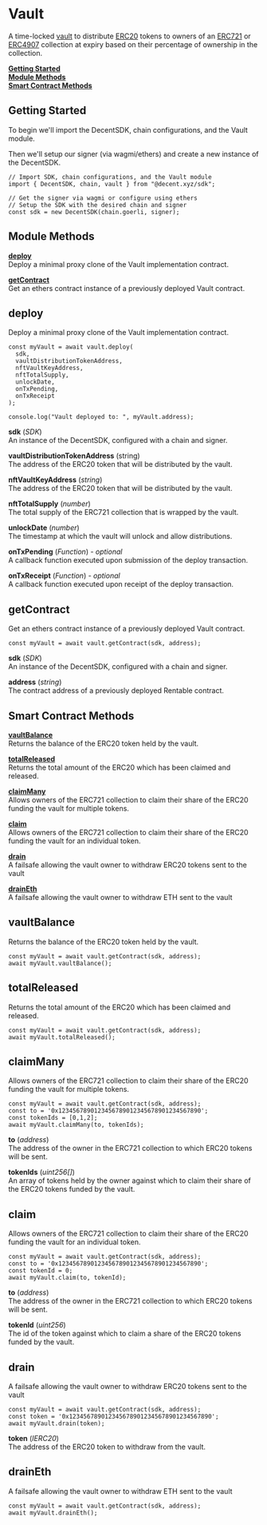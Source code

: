 # Vault

A time-locked [vault](https://decentxyz.medium.com/introducing-dcnt-vault-wrappers-8f9253240f58) to distribute [ERC20](https://eips.ethereum.org/EIPS/eip-20) tokens to owners of an [ERC721](https://eips.ethereum.org/EIPS/eip-721) or [ERC4907](https://eips.ethereum.org/EIPS/eip-4907) collection at expiry based on their percentage of ownership in the collection.

[**Getting Started**](#getting-started)  
[**Module Methods**](#module-methods)  
[**Smart Contract Methods**](#smart-contract-methods)  

## Getting Started

To begin we'll import the DecentSDK, chain configurations, and the Vault module.

Then we'll setup our signer (via wagmi/ethers) and create a new instance of the DecentSDK.

```
// Import SDK, chain configurations, and the Vault module
import { DecentSDK, chain, vault } from "@decent.xyz/sdk";

// Get the signer via wagmi or configure using ethers
// Setup the SDK with the desired chain and signer
const sdk = new DecentSDK(chain.goerli, signer);
```

## Module Methods

[**deploy**](#deploy)  
Deploy a minimal proxy clone of the Vault implementation contract.

[**getContract**](#getcontract)  
Get an ethers contract instance of a previously deployed Vault contract.

## deploy

Deploy a minimal proxy clone of the Vault implementation contract.

```
const myVault = await vault.deploy(
  sdk,
  vaultDistributionTokenAddress,
  nftVaultKeyAddress,
  nftTotalSupply,
  unlockDate,
  onTxPending,
  onTxReceipt
);

console.log("Vault deployed to: ", myVault.address);

```

**sdk** (*SDK*)  
An instance of the DecentSDK, configured with a chain and signer.

**vaultDistributionTokenAddress** (string)  
The address of the ERC20 token that will be distributed by the vault.

**nftVaultKeyAddress** (*string*)  
The address of the ERC20 token that will be distributed by the vault.

**nftTotalSupply** (*number*)  
The total supply of the ERC721 collection that is wrapped by the vault.

**unlockDate** (*number*)  
The timestamp at which the vault will unlock and allow distributions.

**onTxPending** (*Function*) - *optional*  
A callback function executed upon submission of the deploy transaction.

**onTxReceipt** (*Function*) - *optional*  
A callback function executed upon receipt of the deploy transaction.

## getContract

Get an ethers contract instance of a previously deployed Vault contract.

```
const myVault = await vault.getContract(sdk, address);
```

**sdk** (*SDK*)  
An instance of the DecentSDK, configured with a chain and signer.

**address** (*string*)  
The contract address of a previously deployed Rentable contract.

## Smart Contract Methods

[**vaultBalance**](#vaultbalance)  
Returns the balance of the ERC20 token held by the vault.

[**totalReleased**](#totalreleased)  
Returns the total amount of the ERC20 which has been claimed and released.

[**claimMany**](#claimmany)  
Allows owners of the ERC721 collection to claim their share of the ERC20 funding the vault for multiple tokens.

[**claim**](#claim)  
Allows owners of the ERC721 collection to claim their share of the ERC20 funding the vault for an individual token.

[**drain**](#drain)  
A failsafe allowing the vault owner to withdraw ERC20 tokens sent to the vault

[**drainEth**](#draineth)  
A failsafe allowing the vault owner to withdraw ETH sent to the vault

## vaultBalance

Returns the balance of the ERC20 token held by the vault.

```
const myVault = await vault.getContract(sdk, address);
await myVault.vaultBalance();
```

## totalReleased

Returns the total amount of the ERC20 which has been claimed and released.

```
const myVault = await vault.getContract(sdk, address);
await myVault.totalReleased();
```

## claimMany

Allows owners of the ERC721 collection to claim their share of the ERC20 funding the vault for multiple tokens.

```
const myVault = await vault.getContract(sdk, address);
const to = '0x1234567890123456789012345678901234567890';
const tokenIds = [0,1,2];
await myVault.claimMany(to, tokenIds);
```

**to** (*address*)  
The address of the owner in the ERC721 collection to which ERC20 tokens will be sent.

**tokenIds** (*uint256[]*)  
An array of tokens held by the owner against which to claim their share of the ERC20 tokens funded by the vault.

## claim

Allows owners of the ERC721 collection to claim their share of the ERC20 funding the vault for an individual token.

```
const myVault = await vault.getContract(sdk, address);
const to = '0x1234567890123456789012345678901234567890';
const tokenId = 0;
await myVault.claim(to, tokenId);
```

**to** (*address*)  
The address of the owner in the ERC721 collection to which ERC20 tokens will be sent.

**tokenId** (*uint256*)  
The id of the token against which to claim a share of the ERC20 tokens funded by the vault.

## drain

A failsafe allowing the vault owner to withdraw ERC20 tokens sent to the vault

```
const myVault = await vault.getContract(sdk, address);
const token = '0x1234567890123456789012345678901234567890';
await myVault.drain(token);
```

**token** (*IERC20*)  
The address of the ERC20 token to withdraw from the vault.


## drainEth

A failsafe allowing the vault owner to withdraw ETH sent to the vault

```
const myVault = await vault.getContract(sdk, address);
await myVault.drainEth();
```
